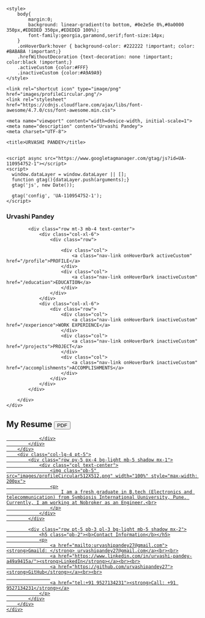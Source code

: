 <html>
<head>
	<link rel="stylesheet" href="https://stackpath.bootstrapcdn.com/bootstrap/4.4.1/css/bootstrap.min.css" integrity="sha384-Vkoo8x4CGsO3+Hhxv8T/Q5PaXtkKtu6ug5TOeNV6gBiFeWPGFN9MuhOf23Q9Ifjh" crossorigin="anonymous">
	<script src="https://code.jquery.com/jquery-3.4.1.slim.min.js" integrity="sha384-J6qa4849blE2+poT4WnyKhv5vZF5SrPo0iEjwBvKU7imGFAV0wwj1yYfoRSJoZ+n" crossorigin="anonymous"></script>
	<script src="https://cdn.jsdelivr.net/npm/popper.js@1.16.0/dist/umd/popper.min.js" integrity="sha384-Q6E9RHvbIyZFJoft+2mJbHaEWldlvI9IOYy5n3zV9zzTtmI3UksdQRVvoxMfooAo" crossorigin="anonymous"></script>
	<script src="https://stackpath.bootstrapcdn.com/bootstrap/4.4.1/js/bootstrap.min.js" integrity="sha384-wfSDF2E50Y2D1uUdj0O3uMBJnjuUD4Ih7YwaYd1iqfktj0Uod8GCExl3Og8ifwB6" crossorigin="anonymous"></script>

	<style>
		body{
			margin:0;
			background: linear-gradient(to bottom, #0e2e5e 0%,#0a0000 350px,#EDEDED 350px,#EDEDED 100%);
			font-family:georgia,garamond,serif;font-size:14px;
		}
		.onHoverDark:hover { background-color: #222222 !important; color: #BABABA !important;}
		.hrefWithoutDecoration {text-decoration: none !important; color:black !important;}
		.activeCustom {color:#FFF}
		.inactiveCustom {color:#A9A9A9}
	</style>

	<link rel="shortcut icon" type="image/png" href="images/profileCircular.png"/>
	<link rel="stylesheet" href="https://cdnjs.cloudflare.com/ajax/libs/font-awesome/4.7.0/css/font-awesome.min.css">

	<meta name="viewport" content="width=device-width, initial-scale=1">
	<meta name="description" content="Urvashi Pandey">
	<meta charset="UTF-8">

	<title>URVASHI PANDEY</title>


	<script async src="https://www.googletagmanager.com/gtag/js?id=UA-110954752-1"></script>
	<script>
	  window.dataLayer = window.dataLayer || [];
	  function gtag(){dataLayer.push(arguments);}
	  gtag('js', new Date());

	  gtag('config', 'UA-110954752-1');
	</script>


</head>
	
<body>

<div class="container pt-5 pb-3">
	<div class="row">
		<div class="col-lg-8">
			<div class="row pb-3">
				<div class="col">
					<h3 class="text-white">Urvashi Pandey</h3>
				</div>
			</div>

			<div class="row mt-3 mb-4 text-center">
				<div class="col-xl-6">
					<div class="row">
						
						<div class="col">
							<a class="nav-link onHoverDark activeCustom" href="/profile">PROFILE</a>
						</div>
						<div class="col">
							<a class="nav-link onHoverDark inactiveCustom" href="/education">EDUCATION</a>
						</div>
					</div>
				</div>
				<div class="col-xl-6">
					<div class="row">
						<div class="col">
							<a class="nav-link onHoverDark inactiveCustom" href="/experience">WORK EXPERIENCE</a>
						</div>
						<div class="col">
							<a class="nav-link onHoverDark inactiveCustom" href="/projects">PROJECT</a>
						</div>
						<div class="col">
							<a class="nav-link onHoverDark inactiveCustom" href="/accomplishments">ACCOMPLISHMENTS</a>
						</div>
					</div>
				</div>
			</div>
			
		</div>
	</div>
</div>
<div class="container">
	<div class="row">
		<div class="col-lg-8">
			<div class="row shadow bg-light mx-1">
				<div class="col">
					<div class="px-4 pt-5 mb-5">
						<h2>My Resume <a href="pdf/CV_2Page.pdf" target="_blank"><button type="button" class="btn btn-light btn-outline-dark">PDF</button></h2>
					</div>
					
				</div>
			</div>
		</div>
		<div class="col-lg-4 pt-5">
			<div class="row py-5 px-4 bg-light mb-5 shadow mx-1">
				<div class="col text-center">
					<img class="pb-5" src="images/profileCircular512X512.png" width="100%" style="max-width: 200px">
					<p>
						I am a fresh graduate in B.tech (Electronics and telecommunication) from Symbiosis International Uuniversity, Pune. Currently, I am working at Nobroker as an Engineer.<br>
					</p>
				</div>
			</div>

			<div class="row pt-5 pb-3 pl-3 bg-light mb-5 shadow mx-2">
				<h5 class="pb-2"><b>Contact Information</b></h5>
				<p>
					<a href="mailto:urvashipandey27@gmail.com"><strong>Gmaild: </strong> urvashipandey27@gmail.com</a><br><br>
					<a href="https://www.linkedin.com/in/urvashi-pandey-a49a9415a/"><strong>LinkedIn</strong></a><br><br>
					<a href="https://github.com/urvashipandey27"><strong>GitHub</strong></a><br><br>
					
					<a href="tel:+91 9527134231"><strong>Call: +91 9527134231</strong></a>
				</p>
			</div>
		</div>
	</div>
</div>
		
</body>
</html>
